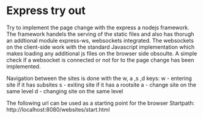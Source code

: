 # Express try out

Try to implement the page change with the express a nodejs framework. The framework handels the serving of the static files and also has thorugh an addtional module express-ws, websockets integrated. The websockets on the client-side work with the standard Javascript implementation which makes loading any additional js files on the browser side obsoulte. A simple check if a websocket is connected or not for to the page change has been implemented.

Navigation between the sites is done with the w, a ,s ,d keys:
w - entering site if it has subsites
s - exiting site if it has a rootsite
a - change site on the same level
d - changing site on the same level

The following url can be used as a starting point for the browser
Startpath:  http://localhost:8080/websites/start.html
